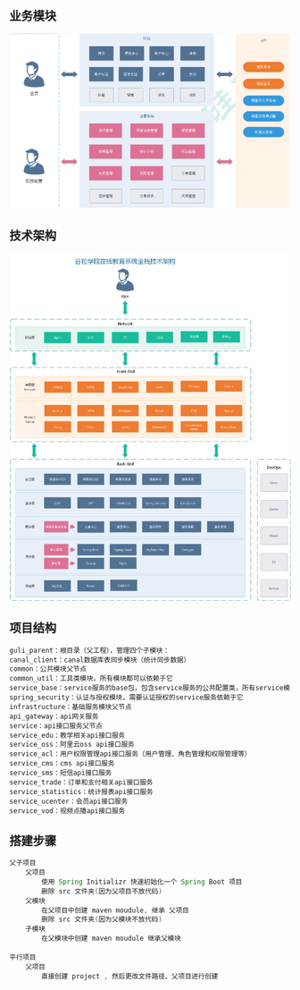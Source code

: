 ## 业务模块

![image-20210629222141825](image-20210629222141825.png)

## 技术架构

![img](daba80fe3af32d13fb39c3a0635f25e4-1624976754728-1624976756958.png)

## 项目结构

```java
guli_parent：根目录（父工程），管理四个子模块：
canal_client：canal数据库表同步模块（统计同步数据）
common：公共模块父节点
common_util：工具类模块，所有模块都可以依赖于它
service_base：service服务的base包，包含service服务的公共配置类，所有service模块依赖于它
spring_security：认证与授权模块，需要认证授权的service服务依赖于它
infrastructure：基础服务模块父节点
api_gateway：api网关服务
service：api接口服务父节点
service_edu：教学相关api接口服务
service_oss：阿里云oss api接口服务
service_acl：用户权限管理api接口服务（用户管理、角色管理和权限管理等）
service_cms：cms api接口服务
service_sms：短信api接口服务
service_trade：订单和支付相关api接口服务
service_statistics：统计报表api接口服务
service_ucenter：会员api接口服务
service_vod：视频点播api接口服务
```

## 搭建步骤

```java
父子项目
    父项目
    	使用 Spring Initializr 快速初始化一个 Spring Boot 项目
    	删除 src 文件夹(因为父项目不放代码)
    父模块
    	在父项目中创建 maven moudule, 继承 父项目
    	删除 src 文件夹(因为父模块不放代码)
    子模块
    	在父模块中创建 maven moudule 继承父模块
    
平行项目
    父项目
    	直接创建 project , 然后更改文件路径、父项目进行创建
```

